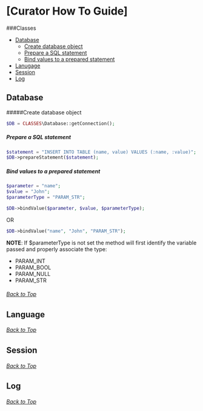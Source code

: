 # <a id="top"></a>[Curator How To Guide]

###Classes
- [Database](#database)
  - [Create database object](#database1)
  - [Prepare a SQL statement](#database2)
  - [Bind values to a prepared statement](#database3)
- [Lanugage](#language)
- [Session](#session)
- [Log](#log)


## <a id="database"></a>Database
#####Create database object<a id="database1"></a>
```php
$DB = CLASSES\Database::getConnection();
```

##### <a id="database2"></a>Prepare a SQL statement
```php
$statement = "INSERT INTO TABLE (name, value) VALUES (:name, :value)";
$DB->prepareStatement($statement);
```

##### <a id="database3"></a>Bind values to a prepared statement
```php
$parameter = "name";
$value = "John";
$parameterType = "PARAM_STR";

$DB->bindValue($parameter, $value, $parameterType);
```
OR
```php
$DB->bindValue("name", "John", "PARAM_STR");
```

**NOTE**: If $parameterType is not set the method will first identify the variable passed and properly associate the type:
- PARAM_INT
- PARAM_BOOL
- PARAM_NULL
- PARAM_STR

###### [Back to Top](#top) ######

## <a id="language"></a>Language

###### [Back to Top](#top) ######

## <a id="session"></a>Session

###### [Back to Top](#top) ######

## <a id="log"></a>Log

###### [Back to Top](#top) ######